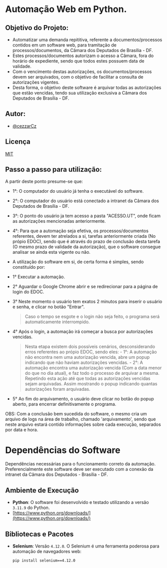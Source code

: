 # Automação Web em Python.

## Objetivo do Projeto:

- Automatizar uma demanda repititiva, referente a documentos/processos contidos em um software web, para tramitação de processos/documentos, da Câmara dos Deputados de Brasília - DF.
- Estes processos/documentos autorizam o acesso a Câmara, fora do horário de expediente, sendo que todos estes possuem data de validade.
- Com o vencimento destas autorizações, os documentos/processos devem ser arquivados, com o objetivo de facilitar a consulta de autorizações vigentes.
- Desta forma, o objetivo deste software é arquivar todas as autorizações que estão vencidas, tendo sua utilização exclusiva a Câmara dos Deputados de Brasília - DF.

## Autor:

- [@cezzarCz](https://github.com/cezzarCz)

## Licença

[MIT](https://choosealicense.com/licenses/mit/)

## Passo a passo para utilização:

A partir deste ponto presume-se que:

- 1°: O computador do usuário já tenha o executável do software.
- 2°: O computador do usuário está conectado a intranet da Câmara dos Deputados de Brasília - DF.
- 3°: O ponto do usuário ja tem acesso a pasta "ACESSO.UT", onde ficam as autorizações mencionadas anteriormente.
- 4°: Para que a automação seja efetiva, os processos/documentos referentes, devem ter atrelados a si, tarefas
  anteriormente criada (No própio EDOC), sendo que é através do prazo de conclusão desta tarefa (O mesmo prazo de validade da autorização),
  que o software consegue analisar se ainda esta vigente ou não.

- A utilização do software em si, de certa forma é simples, sendo constituído por:
- 1° Executar a automação.
- 2° Aguardar o Google Chrome abrir e se redirecionar para a página de login do EDOC.
- 3° Neste momento o usuário tem exatos 2 minutos para inserir o usuário e senha, e clicar no botão "Entrar".
  > Caso o tempo se esgote e o login não seja feito, o programa será automaticamente interrompido.
- 4° Após o login, a automação irá começar a busca por autorizações vencidas.
  > Nesta etapa existem dois possíveis cenários, desconsiderando erros referentes ao própio EDOC, sendo eles:
        - 1°: A automação não encontra nem uma autorização vencida, abre um popup indicando que não haviam
        autorizações vencidas.
        - 2°: A automação encontra uma autorização vencida (Com a data menor do que no dia atual), e faz todo
        o processo de arquivar a mesma. Repetindo esta ação até que todas as autorizações vencidas sejam arquivadas.
        Assim mostrando o popup indicando quantas autorizações foram arquivadas.
- 5° Ao fim do arquivamento, o usuário deve clicar no botão do popup aberto, para encerrar definitivamente o programa.

OBS: Com a conclusão bem sucedida do software, o mesmo cria um arquivo de logs na área de trabalho, chamado 'arquivamento',
sendo que neste arquivo estará contido informações sobre cada execução, separados por data e hora.

# Dependências do Software

Dependências necessárias para o funcionamento correto da automação.
Preferencialmente este software deve ser executado com a conexão da intranet da Câmara dos Deputados - Brasília - DF.

## Ambiente de Execução

- **Python**: O software foi desenvolvido e testado utilizando a versão `3.11.9` do Python.
- [https://www.python.org/downloads/](https://www.python.org/downloads/)

## Bibliotecas e Pacotes

- **Selenium**: Versão `4.12.0`. O Selenium é uma ferramenta poderosa para automação de navegadores web:

  ```bash
  pip install selenium==4.12.0
  ```
